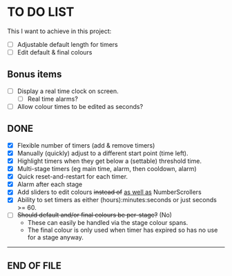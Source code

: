 # TO DO LIST

This I want to achieve in this project:

* [ ] Adjustable default length for timers
* [ ] Edit default & final colours

## Bonus items

* [ ] Display a real time clock on screen.
    * [ ] Real time alarms?
* [ ] Allow colour times to be edited as seconds?

## DONE

* [X] Flexible number of timers (add & remove timers)
* [X] Manually (quickly) adjust to a different start point (time left).
* [X] Highlight timers when they get below a (settable) threshold time.
* [X] Multi-stage timers (eg main time, alarm, then cooldown, alarm)
* [X] Quick reset-and-restart for each timer.
* [X] Alarm after each stage
* [X] Add sliders to edit colours ~~instead of~~ <u>as well as</u> NumberScrollers
* [X] Ability to set timers as either (hours):minutes:seconds or just seconds >= 60.
* [ ] ~~Should default and/or final colours be per-stage?~~ (No)
  * These can easily be handled via the stage colour spans.
  * The final colour is only used when timer has expired so has no use for a stage anyway.

---
END OF FILE
---